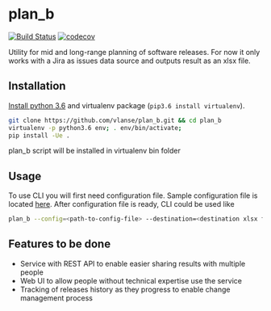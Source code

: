 # plan_b
[![Build Status](https://travis-ci.org/vlanse/plan_b.svg?branch=master)](https://travis-ci.org/vlanse/plan_b)
[![codecov](https://codecov.io/gh/vlanse/plan_b/branch/master/graph/badge.svg)](https://codecov.io/gh/vlanse/plan_b)

Utility for mid and long-range planning of software releases. For now it only works with a Jira
as issues data source and outputs result as an xlsx file.

## Installation
[Install python 3.6](https://www.python.org/downloads/) and virtualenv package (`pip3.6 install virtualenv`).

```bash
git clone https://github.com/vlanse/plan_b.git && cd plan_b
virtualenv -p python3.6 env; . env/bin/activate;
pip install -Ue .
```
plan_b script will be installed in virtualenv bin folder

## Usage
To use CLI you will first need configuration file. 
Sample configuration file is located [here](tests/data/config-test.yml).
After configuration file is ready, CLI could be used like
```bash
plan_b --config=<path-to-config-file> --destination=<destination xlsx file path>
```

## Features to be done
* Service with REST API to enable easier sharing results with multiple people
* Web UI to allow people without technical expertise use the service
* Tracking of releases history as they progress to enable change management process
